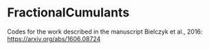 # FractionalCumulants
Codes for the work described in the manuscript Bielczyk et al., 2016: https://arxiv.org/abs/1606.08724
